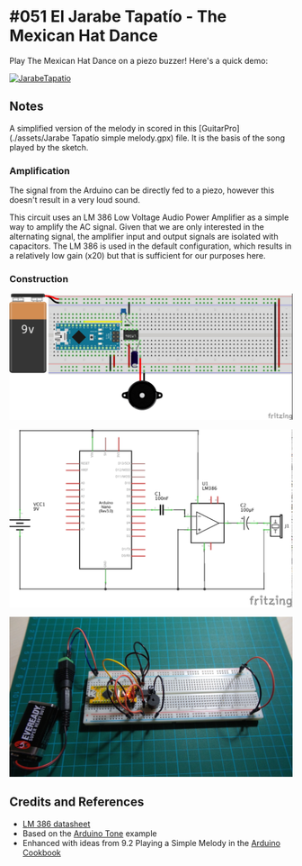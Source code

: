 # #051 El Jarabe Tapatío - The Mexican Hat Dance

Play The Mexican Hat Dance on a piezo buzzer! Here's a quick demo:

[![JarabeTapatio](https://img.youtube.com/vi/oAiCtdJKnDU/0.jpg)](https://www.youtube.com/watch?v=oAiCtdJKnDU)


## Notes

A simplified version of the melody in scored in this [GuitarPro](./assets/Jarabe Tapatío simple melody.gpx) file.
It is the basis of the song played by the sketch.

### Amplification

The signal from the Arduino can be directly fed to a piezo, however this doesn't result in a very loud sound.

This circuit uses an LM 386 Low Voltage Audio Power Amplifier as a simple way to amplify the AC signal.
Given that we are only interested in the alternating signal, the amplifier input and output signals are isolated with capacitors.
The LM 386 is used in the default configuration, which results in a relatively low gain (x20) but that is sufficient for our purposes here.

### Construction

![The Breadboard](./assets/JarabeTapatio_bb.jpg?raw=true)

![The Schematic](./assets/JarabeTapatio_schematic.jpg?raw=true)

![The Build](./assets/JarabeTapatio_build.jpg?raw=true)

## Credits and References

* [LM 386 datasheet](https://www.futurlec.com/Linear/LM386N-1.shtml)
* Based on the [Arduino Tone](http://arduino.cc/en/Tutorial/Tone) example
* Enhanced with ideas from 9.2 Playing a Simple Melody in the [Arduino Cookbook](http://www.amazon.com/gp/product/1449313876/ref=as_li_tl?ie=UTF8&camp=1789&creative=390957&creativeASIN=1449313876&linkCode=as2&tag=itsaprli-20&linkId=5F6YF3D5RCEZYXUU)
